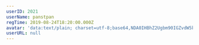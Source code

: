 ```yaml
---
userID: 2021
userName: panstpan
regTime: 2019-08-24T18:20:00.000Z
avatar: 'data:text/plain; charset=utf-8;base64,NDA0IHBhZ2Ugbm90IGZvdW5kCg=='
userURL: null
---
```



